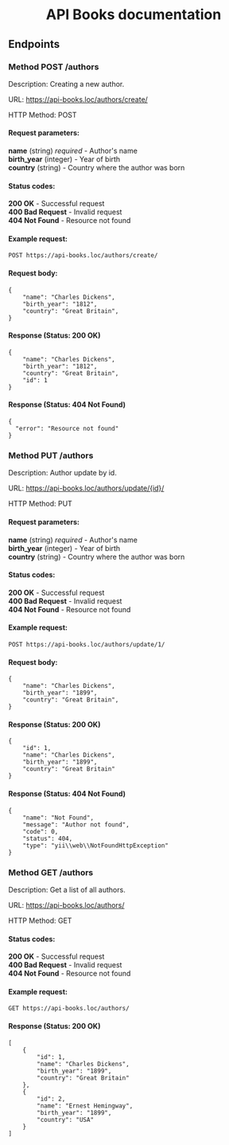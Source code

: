 <h1 align="center">API Books documentation</h1>

## Endpoints

### Method POST /authors

Description: Creating a new author.

URL: https://api-books.loc/authors/create/

HTTP Method: POST

#### Request parameters:

**name** (string) *required* - Author's name<br>
**birth_year** (integer) - Year of birth <br>
**country** (string) - Country where the author was born <br>

#### Status codes:

**200 OK** - Successful request <br>
**400 Bad Request** - Invalid request <br>
**404 Not Found** - Resource not found <br>

#### Example request:

```
POST https://api-books.loc/authors/create/
```

#### Request body:

```
{
    "name": "Charles Dickens",
    "birth_year": "1812",
    "country": "Great Britain",
}
```

#### Response (Status: 200 OK)

```
{
    "name": "Charles Dickens",
    "birth_year": "1812",
    "country": "Great Britain",
    "id": 1
}
```

#### Response (Status: 404 Not Found)

```
{
  "error": "Resource not found"
}
```

### Method PUT /authors

Description: Author update by id.

URL: https://api-books.loc/authors/update/{id}/

HTTP Method: PUT

#### Request parameters:

**name** (string) *required* - Author's name<br>
**birth_year** (integer) - Year of birth <br>
**country** (string) - Country where the author was born <br>

#### Status codes:

**200 OK** - Successful request <br>
**400 Bad Request** - Invalid request <br>
**404 Not Found** - Resource not found <br>

#### Example request:

```
POST https://api-books.loc/authors/update/1/
```

#### Request body:

```
{
    "name": "Charles Dickens",
    "birth_year": "1899",
    "country": "Great Britain",
}
```

#### Response (Status: 200 OK)

```
{
    "id": 1,
    "name": "Charles Dickens",
    "birth_year": "1899",
    "country": "Great Britain"
}
```

#### Response (Status: 404 Not Found)

```
{
    "name": "Not Found",
    "message": "Author not found",
    "code": 0,
    "status": 404,
    "type": "yii\\web\\NotFoundHttpException"
}
```

### Method GET /authors

Description: Get a list of all authors.

URL: https://api-books.loc/authors/

HTTP Method: GET

#### Status codes:

**200 OK** - Successful request <br>
**400 Bad Request** - Invalid request <br>
**404 Not Found** - Resource not found <br>

#### Example request:

```
GET https://api-books.loc/authors/
```

#### Response (Status: 200 OK)

```
[
    {
        "id": 1,
        "name": "Charles Dickens",
        "birth_year": "1899",
        "country": "Great Britain"
    },
    {
        "id": 2,
        "name": "Ernest Hemingway",
        "birth_year": "1899",
        "country": "USA"
    }
]
```
